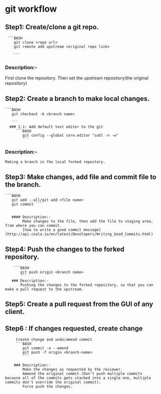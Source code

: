 # git workflow


## Step1:  Create/clone a git repo.
	 ```BASH
	    git clone <repo url>
	    git remote add upstream <original repo link>
	    
	    ```
  ### Description:-

  First clone the repository.
  Then set the upstream repository(the original repository)



## Step2: Create a branch to make local changes.
	```BASH	
	   git checkout -b <branch name>

	   ```
	  ### 2.1: Add default text editor to the git
	  	 ```BASH
	  	 	git config --global core.editor "subl -n -w"
	  	 	```

 ### Description:-
 	Making a branch in the local forked repostory.


## Step3: Make changes, add file and commit file to the branch.
	```BASH
	   git add --all/git add <file name>
	   git commit ```


	   #### Description:- 
	   		Make changes to the file, then add the file to staging area, from where you can commit.
	   		[how to write a good commit message](http://api.coala.io/en/latest/Developers/Writing_Good_Commits.html)


## Step4: Push the changes to the forked repository.
		```BASH
		   git push origin <branch name>
		   ```
	   ### Description:-
	   	   Pushing the changes to the forked repository, so that you can make a pull request to the upstream.


## Step5: Create a pull request from the GUI of any client.

## Step6 : If changes requested, create change
		 Create change and undo/amend commit
		 ```BASH
		 	git commit -a --amend
		 	git push -f origin <branch-name>
		 	```

		### Description:- 
			Make the changes as requested by the reviewer.
			Ammend the original commit.(Don't push multiple commits because all of the commits gets stacked into a single one, multiple commits don't override the original commit).
			Force push the changes.

		